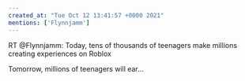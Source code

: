 ```yaml
---
created_at: "Tue Oct 12 13:41:57 +0000 2021"
mentions: ['Flynnjamm']
---
```


RT @Flynnjamm: Today, tens of thousands of teenagers make millions creating experiences on Roblox

Tomorrow, millions of teenagers will ear…